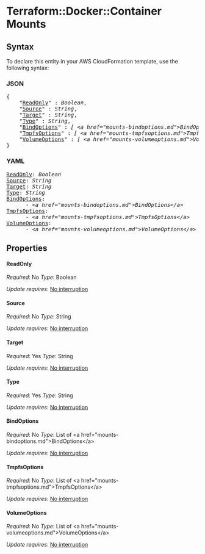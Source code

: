 # Terraform::Docker::Container Mounts

## Syntax

To declare this entity in your AWS CloudFormation template, use the following syntax:

### JSON

<pre>
{
    "<a href="#readonly" title="ReadOnly">ReadOnly</a>" : <i>Boolean</i>,
    "<a href="#source" title="Source">Source</a>" : <i>String</i>,
    "<a href="#target" title="Target">Target</a>" : <i>String</i>,
    "<a href="#type" title="Type">Type</a>" : <i>String</i>,
    "<a href="#bindoptions" title="BindOptions">BindOptions</a>" : <i>[ &lt;a href=&#34;mounts-bindoptions.md&#34;&gt;BindOptions&lt;/a&gt;, ... ]</i>,
    "<a href="#tmpfsoptions" title="TmpfsOptions">TmpfsOptions</a>" : <i>[ &lt;a href=&#34;mounts-tmpfsoptions.md&#34;&gt;TmpfsOptions&lt;/a&gt;, ... ]</i>,
    "<a href="#volumeoptions" title="VolumeOptions">VolumeOptions</a>" : <i>[ &lt;a href=&#34;mounts-volumeoptions.md&#34;&gt;VolumeOptions&lt;/a&gt;, ... ]</i>
}
</pre>

### YAML

<pre>
<a href="#readonly" title="ReadOnly">ReadOnly</a>: <i>Boolean</i>
<a href="#source" title="Source">Source</a>: <i>String</i>
<a href="#target" title="Target">Target</a>: <i>String</i>
<a href="#type" title="Type">Type</a>: <i>String</i>
<a href="#bindoptions" title="BindOptions">BindOptions</a>: <i>
      - &lt;a href=&#34;mounts-bindoptions.md&#34;&gt;BindOptions&lt;/a&gt;</i>
<a href="#tmpfsoptions" title="TmpfsOptions">TmpfsOptions</a>: <i>
      - &lt;a href=&#34;mounts-tmpfsoptions.md&#34;&gt;TmpfsOptions&lt;/a&gt;</i>
<a href="#volumeoptions" title="VolumeOptions">VolumeOptions</a>: <i>
      - &lt;a href=&#34;mounts-volumeoptions.md&#34;&gt;VolumeOptions&lt;/a&gt;</i>
</pre>

## Properties

#### ReadOnly

_Required_: No
_Type_: Boolean

_Update requires_: [No interruption](https://docs.aws.amazon.com/AWSCloudFormation/latest/UserGuide/using-cfn-updating-stacks-update-behaviors.html#update-no-interrupt)

#### Source

_Required_: No
_Type_: String

_Update requires_: [No interruption](https://docs.aws.amazon.com/AWSCloudFormation/latest/UserGuide/using-cfn-updating-stacks-update-behaviors.html#update-no-interrupt)

#### Target

_Required_: Yes
_Type_: String

_Update requires_: [No interruption](https://docs.aws.amazon.com/AWSCloudFormation/latest/UserGuide/using-cfn-updating-stacks-update-behaviors.html#update-no-interrupt)

#### Type

_Required_: Yes
_Type_: String

_Update requires_: [No interruption](https://docs.aws.amazon.com/AWSCloudFormation/latest/UserGuide/using-cfn-updating-stacks-update-behaviors.html#update-no-interrupt)

#### BindOptions

_Required_: No
_Type_: List of &lt;a href=&#34;mounts-bindoptions.md&#34;&gt;BindOptions&lt;/a&gt;

_Update requires_: [No interruption](https://docs.aws.amazon.com/AWSCloudFormation/latest/UserGuide/using-cfn-updating-stacks-update-behaviors.html#update-no-interrupt)

#### TmpfsOptions

_Required_: No
_Type_: List of &lt;a href=&#34;mounts-tmpfsoptions.md&#34;&gt;TmpfsOptions&lt;/a&gt;

_Update requires_: [No interruption](https://docs.aws.amazon.com/AWSCloudFormation/latest/UserGuide/using-cfn-updating-stacks-update-behaviors.html#update-no-interrupt)

#### VolumeOptions

_Required_: No
_Type_: List of &lt;a href=&#34;mounts-volumeoptions.md&#34;&gt;VolumeOptions&lt;/a&gt;

_Update requires_: [No interruption](https://docs.aws.amazon.com/AWSCloudFormation/latest/UserGuide/using-cfn-updating-stacks-update-behaviors.html#update-no-interrupt)


